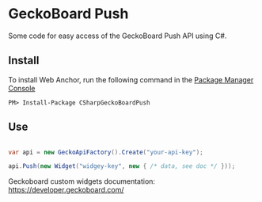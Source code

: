 # GeckoBoard Push
Some code for easy access of the GeckoBoard Push API using C#.

## Install

To install Web Anchor, run the following command in the [Package Manager Console](http://docs.nuget.org/docs/start-here/using-the-package-manager-console)
<p><code>PM&gt; Install-Package CSharpGeckoBoardPush</code></p>

## Use

```csharp

var api = new GeckoApiFactory().Create("your-api-key");

api.Push(new Widget("widgey-key", new { /* data, see doc */ }));
```

Geckoboard custom widgets documentation: https://developer.geckoboard.com/
